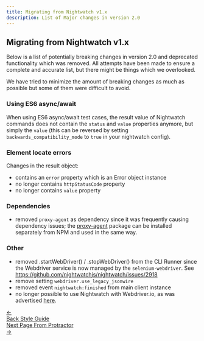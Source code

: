 ```yaml
---
title: Migrating from Nightwatch v1.x
description: List of Major changes in version 2.0
---
```


## Migrating from Nightwatch v1.x

Below is a list of potentially breaking changes in version 2.0 and deprecated functionality which was removed. All attempts have been made to ensure a complete and accurate list, but there might be things which we overlooked.

We have tried to minimize the amount of breaking changes as much as possible but some of them were difficult to avoid.

### Using ES6 async/await

When using ES6 async/await test cases, the result value of Nightwatch commands does not contain the `status` and `value` properties anymore, but simply the `value` (this can be reversed by setting `backwards_compatibility_mode` to `true` in your nightwatch config).

### Element locate errors

Changes in the result object:

- contains an `error` property which is an Error object instance
- no longer contains `httpStatusCode` property
- no longer contains `value` property

### Dependencies

- removed `proxy-agent` as dependency since it was frequently causing dependency issues; the [proxy-agent](https://www.npmjs.com/package/proxy-agent) package can be installed separately from NPM and used in the same way.

### Other

- removed .startWebDriver() / .stopWebDriver() from the CLI Runner since the Webdriver service is now managed by the `selenium-webdriver`.
  See <https://github.com/nightwatchjs/nightwatch/issues/2918>
- remove setting `webdriver.use_legacy_jsonwire`
- removed event `nightwatch:finished` from main client instance
- no longer possible to use Nightwatch with Webdriver.io, as was advertised [here](https://v17.nightwatchjs.org/guide/extending-nightwatch/using-with-webdriverio.html).

<ul style="display: none"></ul>

<div class="doc-pagination pt-40">
  <div class="previous">
    <a href="/guide/contributing/styleguide.html">
      <span>←</span>
        <div class="d-flex flex-column">
          <span class="smallT">Back</span>
          <span class="bigT">Style Guide</span>
        </div>
    </a>
  </div>
  <div class="next">
    <a href="/guide/migrating-to-nightwatch/from-protractor.html">
        <div class="d-flex flex-column">
          <span class="smallT">Next Page</span>
          <span class="bigT">From Protractor</span>
        </div>
        <span>→</span>
    </a>
  </div>
</div>
